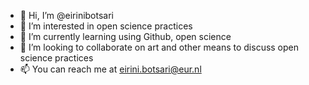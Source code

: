 - 👋 Hi, I’m @eirinibotsari
- 👀 I’m interested in open science practices
- 🌱 I’m currently learning using Github, open science 
- 💞️ I’m looking to collaborate on art and other means to discuss open science practices
- 📫 You can reach me at eirini.botsari@eur.nl

<!---
eirinibotsari/eirinibotsari is a ✨ special ✨ repository because its `README.md` (this file) appears on your GitHub profile.
You can click the Preview link to take a look at your changes.
--->
